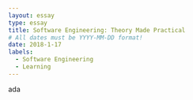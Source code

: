 ```yaml
---
layout: essay
type: essay
title: Software Engineering: Theory Made Practical
# All dates must be YYYY-MM-DD format!
date: 2018-1-17
labels:
  - Software Engineering
  - Learning
---
```

ada

